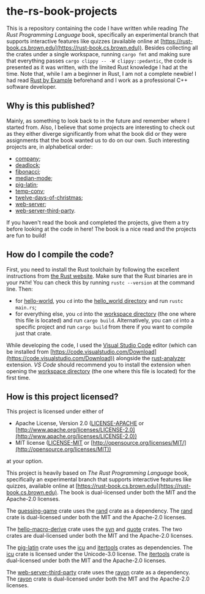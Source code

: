 # the-rs-book-projects
This is a repository containing the code I have written
while reading *The Rust Programming Language* book,
specifically an experimental branch that supports
interactive features like quizzes (available online
at [https://rust-book.cs.brown.edu](https://rust-book.cs.brown.edu)).
Besides collecting all the crates under a single workspace,
running `cargo fmt` and making sure that everything passes
`cargo clippy -- -W clippy::pedantic`, the code is
presented as it was written, with the limited Rust
knowledge I had at the time. Note that, while I am
a beginner in Rust, I am not a complete newbie! I had read
[Rust by Example](https://doc.rust-lang.org/rust-by-example)
beforehand and I work as a professional C++ software developer.

## Why is this published?
Mainly, as something to look back to in the future and
remember where I started from. Also, I believe that
some projects are interesting to check out as they
either diverge significantly from what the book did
or they were assignments that the book wanted us to
do on our own. Such interesting projects are, in
alphabetical order:
* [company](./crates/company);
* [deadlock](./crates/deadlock);
* [fibonacci](./crates/fibonacci);
* [median-mode](./crates/median_mode);
* [pig-latin](./crates/pig_latin);
* [temp-conv](./crates/temp_conv);
* [twelve-days-of-christmas](./crates/twelve_days_of_christmas);
* [web-server](./crates/web_server);
* [web-server-third-party](/crates/web_server_third_party).

If you haven't read the book and completed the projects, give them a
try before looking at the code in here! The book is a nice
read and the projects are fun to build!

## How do I compile the code?
First, you need to install the Rust toolchain by following
the excellent instructions from
[the Rust website](https://www.rust-lang.org/tools/install).
Make sure that the Rust binaries are in your `PATH`! You can
check this by running `rustc --version` at the command line.
Then:
* for [hello-world](./crates/hello_world), you `cd` into the
[hello_world directory](./crates/hello_world) and run
`rustc main.rs`;
* for everything else, you `cd` into the [workspace directory](.)
(the one where this file is located) and run `cargo build`.
Alternatively, you can `cd` into a specific project and run
`cargo build` from there if you want to compile just that crate.

While developing the code, I used the
[Visual Studio Code](https://code.visualstudio.com) editor
(which can be installed from
[https://code.visualstudio.com/Download](https://code.visualstudio.com/Download))
alongside the
[rust-analyzer](https://marketplace.visualstudio.com/items?itemName=rust-lang.rust-analyzer)
extension. *VS Code* should recommend you to install the extension when opening
the [workspace directory](.) (the one where this file is located) for the first time.

## How is this project licensed?
This project is licensed under either of

 * Apache License, Version 2.0
   ([LICENSE-APACHE](./LICENSE-APACHE) or
   [http://www.apache.org/licenses/LICENSE-2.0](http://www.apache.org/licenses/LICENSE-2.0))
 * MIT license
   ([LICENSE-MIT](./LICENSE-MIT) or
   [http://opensource.org/licenses/MIT/](http://opensource.org/licenses/MIT))

at your option.

This project is heavily based on *The Rust Programming Language*
book, specifically an experimental branch that supports
interactive features like quizzes, available online at
[https://rust-book.cs.brown.edu](https://rust-book.cs.brown.edu).
The book is dual-licensed under both the MIT and the Apache-2.0 licenses.

The [guessing-game](./crates/guessing_game) crate uses the
[rand](https://crates.io/crates/rand) crate as a dependency.
The [rand](https://crates.io/crates/rand) crate is dual-licensed under
both the MIT and the Apache-2.0 licenses.

The [hello-macro-derive](./crates/hello_macro/hello_macro_derive)
crate uses the [syn](https://crates.io/crates/syn) and
[quote](https://crates.io/crates/quote) crates. The two crates are
dual-licensed under both the MIT and the Apache-2.0 licenses.

The [pig-latin](./crates/pig_latin) crate uses the
[icu](https://crates.io/crates/icu) and
[itertools](https://crates.io/crates/itertools)
crates as dependencies. The [icu](https://crates.io/crates/icu)
crate is licensed under the Unicode-3.0 license. The
[itertools](https://crates.io/crates/itertools) crate is dual-licensed
under both the MIT and the Apache-2.0 licenses.

The [web-server-third-party](./crates/web_server_third_party) crate
uses the [rayon](https://crates.io/crates/rayon) crate as a dependency.
The [rayon](https://crates.io/crates/rayon) crate is dual-licensed
under both the MIT and the Apache-2.0 licenses.